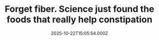---
title: "Forget fiber. Science just found the foods that really help constipation"
date: 2025-10-22T15:05:54.000Z
category: Health
externalLink: "https://www.sciencedaily.com/releases/2025/10/251022023127.htm"
image: ""
excerpt: "Researchers at King’s College London have created the first evidence-based dietary guidelines for chronic constipation, finding real relief may come from kiwifruit, rye bread, and mineral water. Psyllium, probiotics, and magnesium oxide also showed benefits, while common fiber and senna advice fell short. The guidelines emphasize self-management and high-quality evidence, offering practical tools for patients and clinicians alike.…"
---